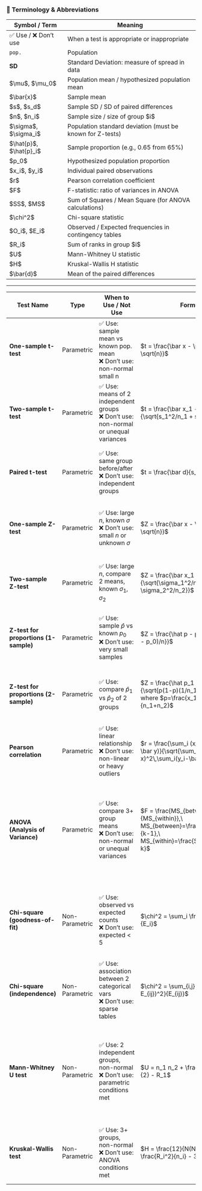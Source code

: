 ### 📘 Terminology & Abbreviations

| Symbol / Term               | Meaning                                                   |
| --------------------------- | --------------------------------------------------------- |
| ✅ Use / ❌ Don’t use         | When a test is appropriate or inappropriate               |
| `pop.`                      | Population                                                |
| **SD**                      | Standard Deviation: measure of spread in data             |
| \$\mu\$, \$\mu\_0\$         | Population mean / hypothesized population mean            |
| \$\bar{x}\$                 | Sample mean                                               |
| \$s\$, \$s\_d\$             | Sample SD / SD of paired differences                      |
| \$n\$, \$n\_i\$             | Sample size / size of group \$i\$                         |
| \$\sigma\$, \$\sigma\_i\$   | Population standard deviation (must be known for Z-tests) |
| \$\hat{p}\$, \$\hat{p}\_i\$ | Sample proportion (e.g., 0.65 from 65%)                   |
| \$p\_0\$                    | Hypothesized population proportion                        |
| \$x\_i\$, \$y\_i\$          | Individual paired observations                            |
| \$r\$                       | Pearson correlation coefficient                           |
| \$F\$                       | F-statistic: ratio of variances in ANOVA                  |
| \$SS\$, \$MS\$              | Sum of Squares / Mean Square (for ANOVA calculations)     |
| \$\chi^2\$                  | Chi-square statistic                                      |
| \$O\_i\$, \$E\_i\$          | Observed / Expected frequencies in contingency tables     |
| \$R\_i\$                    | Sum of ranks in group \$i\$                               |
| \$U\$                       | Mann-Whitney U statistic                                  |
| \$H\$                       | Kruskal-Wallis H statistic                                |
| \$\bar{d}\$                 | Mean of the paired differences                            |

---

| Test Name                              | Type           | When to Use / Not Use                                                                 | Formula                                                                                                                            | Variables                                                                                                  | Example                                                                                                                         | Data Type             | Required Data                                | Hypotheses                                                                                                           |
|----------------------------------------|----------------|---------------------------------------------------------------------------------------|------------------------------------------------------------------------------------------------------------------------------------|------------------------------------------------------------------------------------------------------------|---------------------------------------------------------------------------------------------------------------------------------|-----------------------|-----------------------------------------------|---------------------------------------------------------------------------------------------------------------------|
| **One-sample t-test**                  | Parametric     | ✅ Use: sample mean vs known pop. mean<br>❌ Don’t use: non-normal small n               | $t = \frac{\bar x - \mu_0}{s / \sqrt{n}}$                                                                                            | $\bar x$: sample mean<br>$\mu_0$: pop. mean<br>$s$: sample SD<br>$n$: sample size                           | “Is the average score of 30 students (mean = 75, s = 10) different from the passing mark of 70?”                              | Continuous            | one sample of raw values, known $\mu_0$       | **H₀**: μ = μ₀<br>**H₁**: μ ≠ μ₀ (two-tailed), or μ > μ₀ (one-tailed), or μ < μ₀ (one-tailed)                      |
| **Two-sample t-test**                  | Parametric     | ✅ Use: means of 2 independent groups<br>❌ Don’t use: non-normal or unequal variances  | $t = \frac{\bar x_1 - \bar x_2}{\sqrt{s_1^2/n_1 + s_2^2/n_2}}$                                                                        | $\bar x_i$: group means<br>$s_i$: group SDs<br>$n_i$: group sizes                                         | “Compare blood pressure: Group A (n = 25, mean = 120 mmHg, s = 8) vs Group B (n = 30, mean = 125 mmHg)”                   | Continuous            | two independent samples of raw values         | **H₀**: μ₁ = μ₂<br>**H₁**: μ₁ ≠ μ₂ (two-tailed), or μ₁ > μ₂ (one-tailed), or μ₁ < μ₂ (one-tailed)                  |
| **Paired t-test**                      | Parametric     | ✅ Use: same group before/after<br>❌ Don’t use: independent groups                     | $t = \frac{\bar d}{s_d / \sqrt{n}}$                                                                                                   | $\bar d$: mean of paired differences<br>$s_d$: SD of differences<br>$n$: number of pairs                  | “Did 20 patients lose weight? (mean change = −5 kg, SD = 2 kg across pairs)”                                                 | Continuous, paired    | paired differences of raw values              | **H₀**: μ_d = 0<br>**H₁**: μ_d ≠ 0 (two-tailed), or μ_d > 0 (one-tailed), or μ_d < 0 (one-tailed)                  |
| **One-sample Z-test**                  | Parametric     | ✅ Use: large $n$, known $\sigma$<br>❌ Don’t use: small $n$ or unknown $\sigma$         | $Z = \frac{\bar x - \mu}{\sigma / \sqrt{n}}$                                                                                         | $\bar x$: sample mean<br>$\mu$: pop. mean<br>$\sigma$: pop. SD<br>$n$: sample size                        | “Test if average widget weight (n = 100, mean = 50.2 kg, known σ = 0.5 kg) equals 50 kg”                                     | Continuous            | one sample of raw values, known $\sigma$      | **H₀**: μ = μ₀<br>**H₁**: μ ≠ μ₀ (two-tailed), or μ > μ₀ (one-tailed), or μ < μ₀ (one-tailed)                      |
| **Two-sample Z-test**                  | Parametric     | ✅ Use: large $n$, compare 2 means, known $\sigma_1,\sigma_2$                          | $Z = \frac{\bar x_1 - \bar x_2}{\sqrt{\sigma_1^2/n_1 + \sigma_2^2/n_2}}$                                                             | $\bar x_i$: sample means<br>$\sigma_i$: pop. SDs<br>$n_i$: sample sizes                                    | “Compare average yield: Farm A (n = 150, mean = 200 kg, σ = 15) vs Farm B (n = 180, mean = 190 kg, σ = 20)”              | Continuous            | two independent samples, known $\sigma$s      | **H₀**: μ₁ = μ₂<br>**H₁**: μ₁ ≠ μ₂ (two-tailed), or μ₁ > μ₂ (one-tailed), or μ₁ < μ₂ (one-tailed)                  |
| **Z-test for proportions (1-sample)**  | Parametric     | ✅ Use: sample $\hat p$ vs known $p_0$<br>❌ Don’t use: very small samples              | $Z = \frac{\hat p - p_0}{\sqrt{p_0(1 - p_0)/n}}$                                                                                      | $\hat p$: sample proportion<br>$p_0$: pop. proportion<br>$n$: sample size                                  | “Is 65 % click-through (65/100 users) different from the industry rate of 60 %?”                                           | Proportion / binary   | one sample count of successes & $n$           | **H₀**: p = p₀<br>**H₁**: p ≠ p₀ (two-tailed), or p > p₀ (one-tailed), or p < p₀ (one-tailed)                      |
| **Z-test for proportions (2-sample)**  | Parametric     | ✅ Use: compare $\hat p_1$ vs $\hat p_2$ of 2 groups                                   | $Z = \frac{\hat p_1 - \hat p_2}{\sqrt{p(1-p)(1/n_1 + 1/n_2)}}$, where $p=\frac{x_1+x_2}{n_1+n_2}$                                   | $\hat p_i$: sample props<br>$x_i$: successes<br>$n_i$: sizes<br>$p$: pooled prop                              | “Compare conversion: Version A (40/200 = 20 %) vs B (30/180≈16.7 %)”                                                       | Proportion / binary   | two groups with counts of successes & $n$     | **H₀**: p₁ = p₂<br>**H₁**: p₁ ≠ p₂ (two-tailed), or p₁ > p₂ (one-tailed), or p₁ < p₂ (one-tailed)                  |
| **Pearson correlation**                | Parametric     | ✅ Use: linear relationship<br>❌ Don’t use: non-linear or heavy outliers               | $r = \frac{\sum_i (x_i-\bar x)(y_i-\bar y)}{\sqrt{\sum_i(x_i-\bar x)^2\,\sum_i(y_i-\bar y)^2}}$                                      | $x_i,y_i$: paired data points<br>$\bar x,\bar y$: sample means                                            | “Correlation of height and weight measured in 50 individuals.”                                                           | Paired continuous     | paired raw values for $x$ & $y$               | **H₀**: ρ = 0<br>**H₁**: ρ ≠ 0 (two-tailed), or ρ > 0 (one-tailed), or ρ < 0 (one-tailed)                         |
| **ANOVA (Analysis of Variance)**       | Parametric     | ✅ Use: compare 3+ group means<br>❌ Don’t use: non-normal or unequal variances        | $F = \frac{MS_{between}}{MS_{within}},\ MS_{between}=\frac{SS_{between}}{k-1},\ MS_{within}=\frac{SS_{within}}{N-k}$              | $SS_{between}$: sum of squares between groups<br>$SS_{within}$: sum of squares within groups<br>$k$: #groups<br>$N$: total obs | “Compare mean test scores for Classes A (n = 20), B (n = 22), C (n = 18).”                                              | Continuous, grouped   | raw values plus group labels (≥ 3 groups)     | **H₀**: μ₁ = μ₂ = … = μₖ<br>**H₁**: At least one μᵢ ≠ μⱼ for some i ≠ j                                           |
| **Chi-square (goodness-of-fit)**       | Non-Parametric | ✅ Use: observed vs expected counts<br>❌ Don’t use: expected < 5                         | $\chi^2 = \sum_i \frac{(O_i - E_i)^2}{E_i}$                                                                                          | $O_i$: observed count<br>$E_i$: expected count                                                            | “Is this die fair? Observed rolls {1:18,2:20,…,6:22} vs expected {20 each}”                                            | Categorical           | observed & expected frequency counts         | **H₀**: Observed frequencies match expected frequencies<br>**H₁**: Observed frequencies do not match expected frequencies |
| **Chi-square (independence)**          | Non-Parametric | ✅ Use: association between 2 categorical vars<br>❌ Don’t use: sparse tables           | $\chi^2 = \sum_{i,j} \frac{(O_{ij} - E_{ij})^2}{E_{ij}}$                                                                               | $O_{ij}$: observed in cell (i,j)<br>$E_{ij}$: expected in cell (i,j)                                         | “Survey: Gender (M/F) vs Preference (Yes/No), counts in a 2×2 table”                                                    | Categorical           | contingency table of counts                  | **H₀**: The two variables are independent<br>**H₁**: The two variables are not independent                         |
| **Mann-Whitney U test**                | Non-Parametric | ✅ Use: 2 independent groups, non-normal<br>❌ Don’t use: parametric conditions met    | $U = n_1 n_2 + \frac{n_1(n_1+1)}{2} - R_1$                                                                                            | $n_i$: sample sizes<br>$R_1$: sum of ranks for group 1                                                      | “Compare median stress scores: Day shift (n = 30) vs Night shift (n = 28).”                                             | Ordinal or continuous | two independent samples, ranked or raw values | **H₀**: Distributions of the two groups are equal<br>**H₁**: Distributions are not equal (two-tailed), or one is stochastically larger (one-tailed) |
| **Kruskal-Wallis test**                | Non-Parametric | ✅ Use: 3+ groups, non-normal<br>❌ Don’t use: ANOVA conditions met                     | $H = \frac{12}{N(N+1)}\sum_i \frac{R_i^2}{n_i} - 3(N+1)$                                                                                 | $R_i$: sum of ranks in group i<br>$n_i$: size of group i<br>$N$: total obs                                    | “Compare median satisfaction scores across Regions North (n = 25), South (n = 27), East (n = 23).”                         | Ordinal, grouped      | raw values plus group labels (≥ 3 groups)     | **H₀**: Distributions of all groups are equal<br>**H₁**: At least one group distribution is different              |
